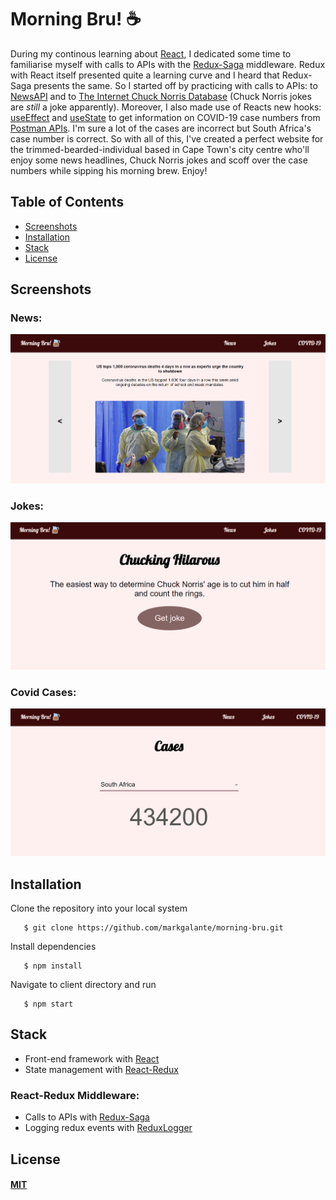 # Morning Bru! ☕

During my continous learning about [React](https://reactjs.org/), I dedicated some time to familiarise myself with calls to APIs with the [Redux-Saga](https://redux-saga.js.org/) middleware. Redux with React itself presented quite a learning curve and I heard that Redux-Saga presents the same. So I started off by practicing with calls to APIs: to [NewsAPI](https://newsapi.org/) and to [The Internet Chuck Norris Database](https://api.icndb.com/) (Chuck Norris jokes are <em>still</em> a joke apparently). Moreover, I also made use of Reacts new hooks: [useEffect](https://reactjs.org/docs/hooks-effect.html) and [useState](https://reactjs.org/docs/hooks-state.html) to get information on COVID-19 case numbers from [Postman APIs](https://documenter.getpostman.com/view/10808728/SzS8rjbc?version=latest). I'm sure a lot of the cases are incorrect but South Africa's case number is correct. So with all of this, I've created a perfect website for the trimmed-bearded-individual based in Cape Town's city centre who'll enjoy some news headlines, Chuck Norris jokes and scoff over the case numbers while sipping his morning brew. Enjoy! 

## Table of Contents 
- [Screenshots](#screenshots)
- [Installation](#installation)
- [Stack](#stack)
- [License](#license)

## Screenshots
### News: 
![News](/screenshots/morning-bru-news.png)

### Jokes: 
![Joke](/screenshots/morning-bru-joke.png)

### Covid Cases: 
![Covid](/screenshots/morning-bru-covid.png) 

## Installation

Clone the repository into your local system
```
   $ git clone https://github.com/markgalante/morning-bru.git
```

Install dependencies
```
   $ npm install
```

Navigate to client directory and run
```
   $ npm start
```

## Stack
- Front-end framework with [React](https://reactjs.org/)
- State management with [React-Redux](https://react-redux.js.org/)

### React-Redux Middleware: 
- Calls to APIs with [Redux-Saga](https://redux-saga.js.org/)
- Logging redux events with [ReduxLogger](https://github.com/LogRocket/redux-logger)

## License
#### [MIT](./LICENSE)